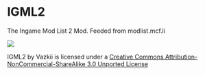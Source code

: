 IGML2
=====

The Ingame Mod List 2 Mod. Feeded from modlist.mcf.li

![](http://i.creativecommons.org/l/by-nc-sa/3.0/88x31.png)

IGML2 by Vazkii is licensed under a [Creative Commons Attribution-NonCommercial-ShareAlike 3.0 Unported License](http://creativecommons.org/licenses/by-nc-sa/3.0/deed.en_GB)
